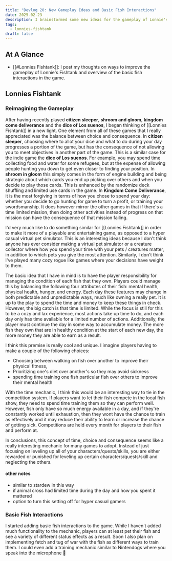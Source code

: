 ```yaml
---
title: "Devlog 20: New Gameplay Ideas and Basic Fish Interactions"
date: 2025-02-23
description: I brainstormed some new ideas for the gameplay of Lonnie's Fishtank and added basic fish interactions
tags:
  - lonnies-fishtank
draft: false
---
```

## At A Glance
- [[#Lonnies Fishtank]]: I post my thoughts on ways to improve the gameplay of Lonnie's Fishtank and overview of the basic fish interactions in the game.

## Lonnies Fishtank

### Reimagining the Gameplay

After having recently played **citizen sleeper**, **shroom and gloom**, **kingdom come deliverance** and the **dice of Los suenos**, I began thinking of [[Lonnies Fishtank]] in a new light. One element from all of these games that I really appreciated was the balance between choice and consequence. In **citizen sleeper**, choosing where to allot your dice and what to do during your day progresses a portion of the game, but has the consequence of not allowing you to meet objectives in another part of the game. This is a similar case for the indie game the **dice of Los suenos**. For example, you may spend time collecting food and water for some refugees, but at the expense of allowing people hunting you down to get even closer to finding your position. In **shroom in gloom** this simply comes in the form of engine building and being strategic about which cards you end up picking over others and when you decide to play those cards. This is enhanced by the randomize deck shuffling and limited use cards in the game. In **Kingdom Come Deliverance**, it is the most forgiving in terms of how you chose to spend your day: whether you decide to go hunting for game to turn a profit, or training your swordsmanship. It does however mirror the other games in that if there's a time limited mission, then doing other activities instead of progress on that mission can have the consequence of that mission failing. 

I'd very much like to do something similar for [[Lonnies Fishtank]] in order to make it more of a playable and entertaining game, as opposed to a hyper casual virtual pet simulator. This is an interesting ideas because I don't think anyone has ever consider making a virtual pet simulator or a creature collector where how you spend your time with your pets / creatures matter, in addition to which pets you give the most attention. Similarly, I don't think I've played many cozy rogue like games where your decisions have weight to them.

The basic idea that I have in mind is to have the player responsibility for managing the condition of each fish that they own. Players could manage this by balancing the following four attributes of their fish: mental health, physical health, hunger, and energy. Each day these features may change in both predictable and unpredictable ways, much like owning a really pet. It is up to the play to spend the time and money to keep these things in check. However, the big catch is that time is limited. While the focus is still for this to be a cozy and lax experience, most actions take up time to do, and each day only has time available for a limited number of actions. Additionally, the player must continue the day in some way to accumulate money. The more fish they own that are in healthy condition at the start of each new day, the more money they are able to earn as a result.

I think this premise is really cool and unique. I imagine players having to make a couple of the following choices:
- Choosing between walking on fish over another to improve their physical fitness, 
- Prioritizing one's diet over another's so they may avoid sickness
- spending time training one fish particular fish over others to improve their mental health 

With the time mechanic, I think this would be an interesting way to tie in the competition system. If players want to let their fish compete in the local fish show, they need to spend time training them so they can perform well. However, fish only have so much energy available in a day, and if they're constantly worked until exhaustion, then they wont have the chance to train as effectively and it may reduce their ability to learn or increase the chance of getting sick. Competitions are held every month for players to their fish and perform at.

In conclusions, this concept of time, choice and consequence seems like a really interesting mechanic for many games to adopt. Instead of just focusing on leveling up all of your characters/quests/skills, you are either rewarded or punished for leveling up certain characters/quests/skill and neglecting the others.
#### other notes
- similar to stardew in this way
- if animal cross had limited time during the day and how you spent it mattered
- option to turn this setting off for hyper casual gamers

### Basic Fish Interactions

I started adding basic fish interactions to the game. While I haven't added much functionality to the mechanic, players can at least pet their fish and see a variety of different status effects as a result. Soon I also plan on implementing fetch and tug of war with the fish as different ways to train them. I could even add a training mechanic similar to Nintendogs where you speak into the microphone 🤔